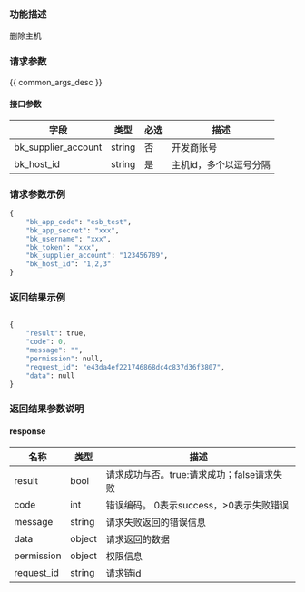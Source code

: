 ### 功能描述

删除主机

### 请求参数

{{ common_args_desc }}

#### 接口参数

| 字段      |  类型      | 必选   |  描述      |
|-----------|------------|--------|------------|
| bk_supplier_account | string     | 否     | 开发商账号 |
| bk_host_id     |  string  | 是     | 主机id，多个以逗号分隔 |

### 请求参数示例

```python
{
    "bk_app_code": "esb_test",
    "bk_app_secret": "xxx",
    "bk_username": "xxx",
    "bk_token": "xxx",
    "bk_supplier_account": "123456789",
    "bk_host_id": "1,2,3"
}
```

### 返回结果示例

```python

{
    "result": true,
    "code": 0,
    "message": "",
    "permission": null,
    "request_id": "e43da4ef221746868dc4c837d36f3807",
    "data": null
}
```
### 返回结果参数说明
#### response

| 名称    | 类型   | 描述                                    |
| ------- | ------ | ------------------------------------- |
| result  | bool   | 请求成功与否。true:请求成功；false请求失败 |
| code    | int    | 错误编码。 0表示success，>0表示失败错误    |
| message | string | 请求失败返回的错误信息                    |
| data    | object | 请求返回的数据                           |
| permission    | object | 权限信息    |
| request_id    | string | 请求链id    |
